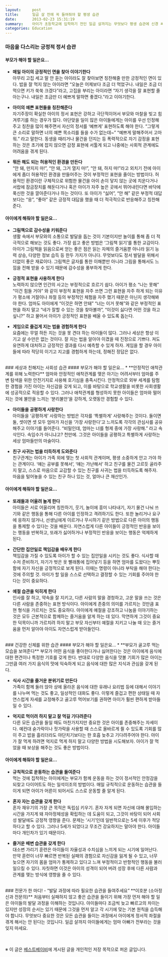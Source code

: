 ```yaml
---
layout:     post
title:      일곱 살 전에 꼭 들여줘야 할 평생 습관
date:       2013-02-23 15:31:19
summary:    아이가 초등학교에 입학하기 전인 일곱 살까지는 무엇보다 평생 습관에 신경 써야 한다. 본격적인 학습이 시작되기 전에 이전과는 전혀 다른 새로운 사회에서 아이가 잘 적응할 수 있도록 몸과 마음의 준비를 시켜야 하는 것. 정서적, 사회적, 신체적으로 필요한 평생 습관은 무엇인지 알아본다.
categories: Education
---
```


### 마음을 다스리는 긍정적 정서 습관
#### 부모가 해야 할 일은요…
* **매일 아이의 긍정적인 면을 찾아 이야기한다**      
아무리 고집 세고 말 안 듣는 아이라도 잘 찾아보면 칭찬해줄 만한 긍정적인 면이 있다. 밥을 잘 먹지 않는 아이라면 “오늘은 어제보다 조금 더 먹었구나. 내일은 조금 더 먹으면 키가 쑥쑥 크겠다”라고, 고집을 부리는 아이라면 “자기 생각을 잘 표현할 줄 아는구나. 내일은 조금만 더 예쁘게 말하면 좋겠다.”라고 이야기한다.

* **아이의 예쁜 표현들을 칭찬해준다**      
자기주장이 확실한 아이의 정서 표현은 강하고 극단적이어서 부모와 마찰을 빚고 힘겨루기를 하는 경우가 많다. 야단맞을 일이 많은 아이들에게는 아이를 우선 인정해주고 칭찬을 많이 해주면서 자신의 정서를 ‘예쁘게’ 표현하도록 해야 한다. “그렇게 큰 소리로 말하면 너의 예쁜 목소리를 들을 수가 없는데~” “예쁘게 말해주어서 고마워.” 라고 말한다. 동생을 때리거나 물건을 던지는 등 폭력적으로 자기 감정을 표현하는 것은 초기에 잡지 않으면 감정 표현에 서툴게 되고 나중에는 사회적 관계에도 어려움을 겪게 된다.

* **뭐든 해도 되는 허용적인 환경을 만든다**      
“안 돼, 만지지 마!”, “안 돼, 그거 열지 마!”, “안 돼, 하지 마!”라고 외치기 전에 아이에게 좀더 허용적인 환경을 만들어주는 것이 부정적인 표현을 줄이는 방법이다. 허용적인 환경이란 구체적으로 위험한 물건을 아이 손이 닿지 않는 곳에 치운다거나 서랍에 잠금장치를 해둔다거나 혹은 아이가 자주 높은 곳에서 뛰어내린다면 바닥에 푹신한 것을 깔아준다거나 하는 것이다. 또 아이가 “싫어”, “안 해” 같은 부정적 대답보다는 “응”, “좋아” 같은 긍정적 대답을 했을 때 더 적극적으로 반응해주고 칭찬해준다.

#### 아이에게 해줘야 할 일은요…
* **그림책으로 감수성을 키워준다**      
생활 속에서 부모와의 소통으로 발달을 돕는 것이 기본이지만 놀이를 통해 좀 더 적극적으로 해보는 것도 좋다. 가장 쉽고 좋은 방법은 ‘그림책 읽기’를 통한 교감이다. 아이가 그림책을 읽음으로써 얻는 좋은 점은 읽는 자체의 즐거움뿐 아니라 읽기 능력 상승, 다양한 정보 습득 등 한두 가지가 아니다. 무엇보다도 정서 발달을 위해서 더없이 좋은 재료이다. 그림책은 글자를 통한 이해뿐만 아니라 그림을 통해서도 느낌을 전해 받을 수 있기 때문에 감수성을 풍부하게 한다.

* **긍정적 표현을 사용하게 한다**      
노력하지 않으면 인간의 사고는 부정적으로 흐르기 쉽다. 아이가 평소 “나는 못해” “이건 힘들 거야” 와 같이 부정적 표현을 자주 쓰면 그런 표현을 자주 하게 되는 이유가 평소에 거절이나 좌절 등의 부정적인 체험을 자주 했기 때문은 아닌지 생각해봐야 한다. 엄마도 아이에게 “이것은 하면 안돼” “너는 이거 못해”와 같은 부정적인 표현을 하지 말고 “네가 잘할 수 있는 것을 찾아볼까”, “이것이 싫다면 어떤 것을 하고 싶니?” 하고 물어서 아이가 긍정적인 표현을 배울 수 있도록 돕는다.

* **게임으로 즐겁게 지는 법을 경험하게 한다**      
요즘에는 무얼 하든 지는 것을 못 견뎌 하는 아이들이 많다. 그러나 세상은 항상 이기고 살 수만은 없는 것이다. 잘 지는 법을 알아야 이겼을 때 진정으로 기쁘다. 져도 유연하게 대처하고 긍정적인 결과를 다시 예측할 수 있게 하자. 게임을 할 경우 아이들에 따라 적당히 이기고 지고를 경험하게 하는데, 정해진 정답은 없다.


<br />
### 세상과 친해지는 사회성 습관
#### 부모가 해야 할 일은요…
* **안정적인 애착관계를 위해 노력한다**      
엄마와 안정적인 애착관계를 맺은 아기는 어려서부터 엄마를 주변 탐색을 위한 안전기지로 사용해 호기심을 충족시킨다. 안정적으로 외부 세계를 탐험한 경험을 가진 아이는 자신감을 갖게 되고, 이를 바탕으로 학교생활을 비롯한 사회생활에 성공적으로 적응할 수 있다. 그러나 애착관계를 형성하지 못한 아이들은 엄마와 떨어지는 것에 불안을 느끼는 ‘분리불안’을 강하게, 오랫동안 경험할 수 있다.

* **아이들을 공평하게 사랑한다**      
아이들을 ‘공평하게’ 사랑하는 방법은 각자를 ‘특별하게’ 사랑해주는 것이다. 둘이면 둘, 셋이면 셋 모두 엄마가 자신을 ‘가장 사랑한다’고 느끼도록 각각의 관심사를 공유해주고 이야기를 들어준다. “비밀인데, 엄마는 너를 형제 중에 가장 사랑해.” 라고 속삭인다. 속임수가 아니냐고? 천만에. 그것은 아이들을 공평하고 특별하게 사랑하는 세상 엄마들만의 마술이다.

* **친구 사귀는 법을 터득하게 도와준다**      
친구관계는 아이가 가족 외에 맺는 첫 사회적 관계이며, 평생 소중하게 안고 가야 하는 관계이다. ‘얘는 공부를 못해서’, ‘얘는 가난해서’ 하고 친구를 물건 고르듯 골라주지 말고, 스스로 마음으로 교감할 수 있는 친구를 사귀는 법을 터득하도록 해주자. 마음을 털어놓을 수 있는 친구 하나 있는 것, 얼마나 큰 재산인가.

#### 아이에게 해줘야 할 일은요…
* **또래들과 어울려 놀게 한다**      
아이들은 서로 어울리며 칭찬하기, 웃기, 놀이에 흥미 나타내기, 자기 물건 나눠 쓰기와 같은 행동을 통해 다른 아이를 인정하고 격려하기도 한다. 또한 놀리거나 요구에 응하지 않거나, 선생님에게 이르거나 무시하기 같은 방법으로 다른 아이의 행동을 통제할 수 있다는 것을 배운다. 자연스럽게 다른 아이들이 긍정적인 반응을 보이는 행동을 반복하고, 또래가 싫어하거나 부정적인 반응을 보이는 행동은 억제하게 된다.

* **간단한 집안일로 책임감을 배우게 한다**      
책임감을 가질 수 있도록 아이가 할 수 있는 집안일을 시키는 것도 좋다. 식사할 때 수저 준비하기, 자기가 벗은 옷 빨래통에 집어넣기 등을 하면 엄마를 도왔다는 뿌듯함에 자기 자신을 긍정적으로 보게 된다. 이때는 명령이 아니라 부탁을 해야 한다는 것에 주의할 것. 아이가 할 일을 스스로 선택하고 결정할 수 있는 기회를 주어야 한다는 것이 중요하다.

* **예절 습관을 익히게 한다**      
인사를 잘 하고, 약속을 잘 지키고, 다른 사람의 말을 경청하고, 고운 말을 쓰는 것은 다른 사람을 존중하는 표현 방식이다. 아이에게 존중의 의미를 가르치는 것만큼 표현 형식을 가르치는 것도 중요하다. 아이에게 예절을 강조하고 나눔을 이야기하는 것은 모두 근본적으로 함께하는 즐거움을 알게 하는 데 있다. 막연하게 그것이 중요한 덕목이니까 가르치려 하지 말고 부모 자신부터 예절을 지키고 나눌 때 오는 즐거움을 먼저 알아야 아이도 자연스럽게 받아들인다.


<br />
### 건강한 신체를 위한 습관
#### 부모가 해야 할 일은요…
* **부모가 골고루 먹는 모습을 보여준다**      
부모가 어떤 음식을 좋아한다거나 싫어한다는 것은 아이에게 음식에 대한 편견이나 특정한 기호를 갖게 한다. 반대로 다양한 음식을 맛볼 기회가 많은 아이는 그만큼 여러 가지 음식의 맛에 익숙하게 되고 음식에 대한 많은 지식과 관심을 갖게 된다.

* **식사 시간을 즐거운 분위기로 만든다**      
가족이 함께 둘러 앉아 상에 올라온 음식에 대한 유래나 요리법 등에 대해서 이야기를 나누며 먹는 것도 좋고, 일상적인 대화도 좋다. 이렇게 즐겁고 편한 상태일 때 자연스럽게 자세를 교정해주고 골고루 먹어보기를 권하면 아이가 훨씬 편하게 받아들일 수 있다.

* **억지로 먹이려 하지 말고 잘 먹길 기다려준다**      
다른 모든 습관을 들일 때도 마찬가지지만 중요한 것은 아이를 존중해주는 자세이다. 예컨대 숟가락이나 젓가락을 사용할 때 스스로 올바르게 쥘 수 있도록 기회를 많이 주고 밥을 흘리더라도 야단치기보다는 한 호흡 늦추고 기다려주어야 한다. 아이가 잘 먹게 하려면 억지로 먹게 하지 말고 다양한 방법을 시도해보자. 아이가 잘 먹었을 때 보상을 해주는 것도 좋은 방법이다.

#### 아이에게 해줘야 할 일은요…
* **규칙적으로 운동하는 습관을 들여준다**      
먹는 것에 집착하는 아이에게는 부모가 함께 운동을 하는 것이 정서적인 안정감을 되찾고 다이어트도 하는 일석이조의 방법이다. 매일 규칙적으로 운동하는 습관을 들이게 되면 아이가 어른이 되어서도 스스로 운동할 줄 알게 된다.

* **혼자 자는 습관을 갖게 한다**      
혼자 재우기의 가장 큰 목적은 독립심 키우기. 혼자 자게 되면 자신에 대해 몰입하는 시간을 가지게 돼 자아정체성을 확립하는 데 도움이 되고, 그것이 바탕이 되어 사회성 발달에도 긍정적 영향을 준다. 문제는 ‘시기’인데 일반적으로는 5세 이후가 적당하다고 할 수 있다. 그러나 5세가 되었다고 무조건 강요하지는 말아야 한다. 아이들마다 개인차가 있기 때문이다.

* **즐거운 배변 습관을 갖게 한다**      
대소변 가리기 훈련은 아이들이 자율성과 수치심을 느끼게 되는 시기에 일어난다. 만약 훈련이 너무 빠르면 반복된 실패의 경험으로 자신감을 잃게 될 수 있고, 너무 늦으면 자기의 몸을 엄마가 통제하고 있다고 느껴 부정적이고 반항적인 행동을 불러일으킬 수 있다. 자칫하면 이것은 아이의 성격이 되어 버려 성장 후에 다른 사람과 관계를 맺는 방식에 영향을 줄 수 있다.


<br />
### 전문가 한 마디! - “발달 과정에 따라 필요한 습관을 들여주세요”	
**이호분 (소아정신과 전문의)**      
처음부터 실패하지 않고 좋은 습관을 들이기 위해 가장 먼저 해야 할 일은 아이들의 발달 과정을 이해하는 것입니다. 아이들마다 조금씩 늦고 빠르고의 차이는 있지만 성장의 순서는 있기 때문에 그것을 먼저 알고 각 시기에 맞는 기본 원칙을 습득해야 합니다. 무엇보다 중요한 것은 모든 습관을 들이는 과정에서 아이에게 정서적 좌절을 겪게 해서는 안 된다는 것입니다. 일곱 살까지 아이들에게는 엄마 아빠가 전부라는 것을 잊지 마세요.


<br /><br />
※ 이 글은 [베스트베이비](http://www.ibestbaby.co.kr)에 게시된 글을 개인적인 저장 목적으로 퍼온 글입니다.